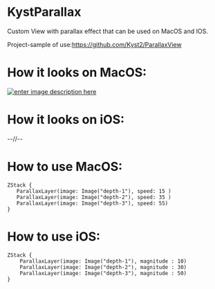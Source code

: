 # KystParallax

Custom View with parallax effect that can be used on MacOS and IOS. 

Project-sample of use:https://github.com/Kyst2/ParallaxView

How it looks on MacOS:
==

[![enter image description here][1]][1]


  [1]: https://i.stack.imgur.com/c1xhm.gif

How it looks on iOS:
==

--//--


How to use MacOS:
==
```
ZStack {
   ParallaxLayer(image: Image("depth-1"), speed: 15 )
   ParallaxLayer(image: Image("depth-2"), speed: 35 )
   ParallaxLayer(image: Image("depth-3"), speed: 55)
}
```

How to use iOS:
==
```
ZStack {
    ParallaxLayer(image: Image("depth-1"), magnitude : 10)
    ParallaxLayer(image: Image("depth-2"), magnitude : 30)
    ParallaxLayer(image: Image("depth-3"), magnitude : 50)
}
```



